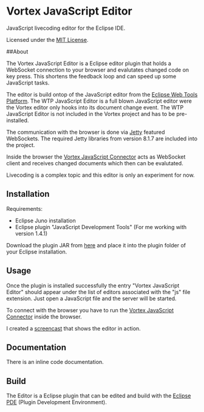 # Vortex JavaScript Editor

JavaScript livecoding editor for the Eclipse IDE.  

Licensed under the [MIT License](http://www.opensource.org/licenses/mit-license.php).


##About

The Vortex JavaScript Editor is a Eclipse editor plugin that holds a WebSocket connection to your browser and evalutates changed code on key press. This shortens the feedback loop and can speed up some JavaScript tasks.

The editor is build ontop of the JavaScript editor from the [Eclipse Web Tools Platform](http://www.eclipse.org/webtools/).
The WTP JavaScript Editor is a full blown JavaScript editor were the Vortex editor only hooks into its document change event. The WTP JavaScript Editor is not included in the Vortex project and has to be pre-installed.

The communication with the browser is done via [Jetty](http://www.eclipse.org/jetty/) featured WebSockets. The required Jetty libraries from version 8.1.7 are included into the project.

Inside the browser the [Vortex JavaScript Connector](https://github.com/kristophjunge/vortex-connector) acts as WebSocket client and receives changed documents which then can be evalutated.

Livecoding is a complex topic and this editor is only an experiment for now.


## Installation

Requirements:
* Eclipse Juno installation
* Eclipse plugin "JavaScript Development Tools" (For me working with version 1.4.1)

Download the plugin JAR from [here](http://dev.kristophjunge.com/vortex-editor/build/latest/) and place it into the plugin folder of your Eclipse installation.


## Usage

Once the plugin is installed successfully the entry "Vortex JavaScript Editor" should appear under the list of editors associated with the "js" file extension. Just open a JavaScript file and the server will be started.

To connect with the browser you have to run the [Vortex JavaScript Connector](https://github.com/kristophjunge/vortex-connector) inside the browser.

I created a [screencast]() that shows the editor in action.


## Documentation

There is an inline code documentation.


## Build

The Editor is a Eclipse plugin that can be edited and build with the [Eclipse PDE](http://www.eclipse.org/pde/) (Plugin Development Environment).
